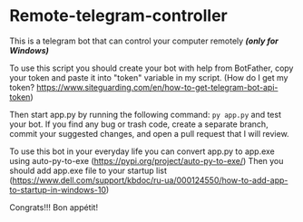# Remote-telegram-controller
This is a telegram bot that can control your computer remotely ***(only for Windows)***

To use this script you should create your bot with help from BotFather, copy your token and paste it into "token" variable in my script. 
(How do I get my token? https://www.siteguarding.com/en/how-to-get-telegram-bot-api-token)

Then start app.py by running the following command:
    `py app.py`
 and test your bot. If you find any bug or trash code, create a separate branch, commit your suggested changes, and open a pull request that I will review.

To use this bot in your everyday life you can convert app.py to app.exe using auto-py-to-exe (https://pypi.org/project/auto-py-to-exe/)
Then you should add app.exe file to your startup list (https://www.dell.com/support/kbdoc/ru-ua/000124550/how-to-add-app-to-startup-in-windows-10)

Congrats!!! Bon appétit!
